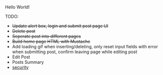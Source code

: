 Hello World!

TODO:
* ~~Update alert box, login and submit post page UI~~
* ~~Delete post~~
* ~~Seperate post into different pages~~
* ~~Build home page HTML with Mustache~~
* Add loading gif when inserting/deleting, only reset input fields with error when submitting post, confirm leaving page while editing post
* Edit Post
* Posts Summary
* [security](http://stackoverflow.com/questions/1145132/how-safe-is-it-to-send-a-plain-text-password-using-ajax)
